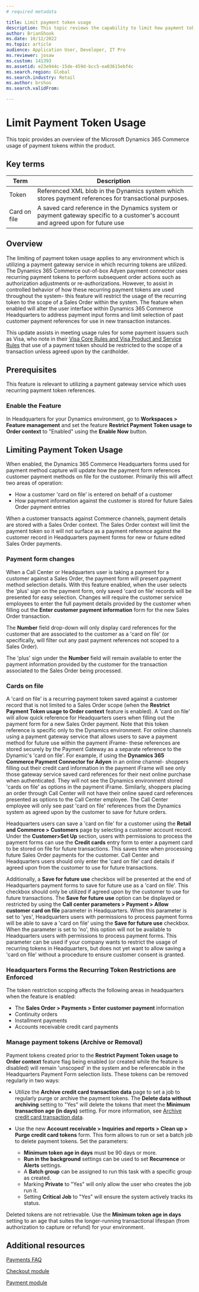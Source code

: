 ```yaml
---
# required metadata

title: Limit payment token usage
description: This topic reviews the capability to limit how payment tokens are used within the system. Token usage is restricted to the scope of a Sales Order, or stored as a card-on-file for the shopper per their consent.
author: BrianShook
ms.date: 10/12/2022
ms.topic: article
audience: Application User, Developer, IT Pro
ms.reviewer: josaw
ms.custom: 141393
ms.assetid: e23e944c-15de-459d-bcc5-ea03615ebf4c
ms.search.region: Global
ms.search.industry: Retail
ms.author: brshoo
ms.search.validFrom:

---
```


# Limit Payment Token Usage

This topic provides an overview of the Microsoft Dynamics 365 Commerce usage of payment tokens within the product. 

## Key terms

| Term | Description |
|---|---|
| Token | Referenced XML blob in the Dynamics system which stores payment references for transactional purposes. |
| Card on file | A saved card reference in the Dynamics system or payment gateway specific to a customer's account and agreed upon for future use |



## Overview
The limiting of payment token usage applies to any environment which is utilizing a payment gateway service in which recurring tokens are utilized. The Dynamics 365 Commerce out-of-box Adyen payment connector uses recurring payment tokens to perform subsequent order actions such as authorization adjustments or re-authorizations. However, to assist in controlled behavior of how these recurring payment tokens are used throughout the system- this feature will restrict the usage of the recurring token to the scope of a Sales Order within the system. The feature when enabled will alter the user interface within Dynamics 365 Commerce Headquarters to address payment input forms and limit selection of past customer payment references for use in new transaction instances. 

This update assists in meeting usage rules for some payment issuers such as Visa, who note in their [Visa Core Rules and Visa Product and Service Rules](https://usa.visa.com/content/dam/VCOM/download/about-visa/visa-rules-public.pdf) that use of a payment token should be restricted to the scope of a transaction unless agreed upon by the cardholder.

## Prerequisites

This feature is relevant to utilizing a payment gateway service which uses recurring payment token references. 

### Enable the Feature

In Headquarters for your Dynamics environment, go to **Workspaces > Feature management** and set the feature **Restrict Payment Token usage to Order context** to "Enabled" using the **Enable Now** button.

## Limiting Payment Token Usage
When enabled, the Dynamics 365 Commerce Headquarters forms used for payment method capture will update how the payment form references customer payment methods on file for the customer. Primarily this will affect two areas of operation: 

- How a customer 'card on file' is entered on behalf of a customer
- How payment information against the customer is stored for future Sales Order payment entries

When a customer transacts against Commerce channels, payment details are stored with a Sales Order context. The Sales Order context will limit the payment token so it will not surface as a payment reference against the customer record in Headquarters payment forms for new or future edited Sales Order payments. 

### Payment form changes

When a Call Center or Headquarters user is taking a payment for a customer against a Sales Order, the payment form will present payment method selection details. With this feature enabled, when the user selects the 'plus' sign on the payment form, only saved 'card on file' records will be presented for easy selection. Changes will require the customer service employees to enter the full payment details provided by the customer when filling out the **Enter customer payment information** form for the new Sales Order transaction. 

The **Number** field drop-down will only display card references for the customer that are associated to the customer as a 'card on file' (or specifically, will filter out any past payment references not scoped to a Sales Order). 

The 'plus' sign under the **Number** field will remain available to enter the payment information provided by the customer for the transaction associated to the Sales Order being processed. 

### Cards on file

A 'card on file' is a recurring payment token saved against a customer record that is not limited to a Sales Order scope (when the **Restrict Payment Token usage to Order context** feature is enabled). A 'card on file' will allow quick reference for Headquarters users when filling out the payment form for a new Sales Order payment. Note that this token reference is specific only to the Dynamics environment. For online channels using a payment gateway service that allows users to save a payment method for future use within the payment iFrame- these references are stored securely by the Payment Gateway as a separate reference to the Dynamic's 'card on file'. For example, if using the **Dynamics 365 Commerce Payment Connector for Adyen** in an online channel- shoppers filling out their credit card information in the payment iFrame will see only those gateway service saved card references for their next online purchase when authenticated. They will not see the Dynamics environment stored 'cards on file' as options in the payment iFrame. Similarly, shoppers placing an order through Call Center will not have their online saved card references presented as options to the Call Center employee.  The Call Center employee will only see past 'card on file' references from the Dynamics system as agreed upon by the customer to save for future orders.

Headquarters users can save a 'card on file' for a customer using the **Retail and Commerce > Customers** page by selecting a customer account record. Under the **Customer>Set Up** section, users with permissions to process the payment forms can use the **Credit cards** entry form to enter a payment card to be stored on file for future transactions. This saves time when processing future Sales Order payments for the customer. Call Center and Headquarters users should only enter the 'card on file' card details if agreed upon from the customer to use for future transactions.

Additionally, a **Save for future use** checkbox will be presented at the end of Headquarters payment forms to save for future use as a 'card on file'. This checkbox should only be utilized if agreed upon by the customer to use for future transactions. The **Save for future use** option can be displayed or restricted by using the **Call center parameters > Payment > Allow customer card on file** parameter in Headquarters. When this parameter is set to 'yes', Headquarters users with permissions to process payment forms will be able to save a 'card on file' using the **Save for future use** checkbox.  When the parameter is set to 'no', this option will not be available to Headquarters users with permissions to process payment forms. This parameter can be used if your company wants to restrict the usage of recurring tokens in Headquarters, but does not yet want to allow saving a 'card on file' without a procedure to ensure customer consent is granted.

### Headquarters Forms the Recurring Token Restrictions are Enforced

The token restriction scoping affects the following areas in headquarters when the feature is enabled:

- The **Sales Order \> Payments \> Enter customer payment** information
- Continuity orders
- Installment payments
- Accounts receivable credit card payments

### Manage payment tokens (Archive or Removal)

Payment tokens created prior to the **Restrict Payment Token usage to Order context** feature flag being enabled (or created while the feature is disabled) will remain 'unscoped' in the system and be referencable in the Headquarters Payment Form selection lists. These tokens can be removed regularly in two ways:

- Utilize the **Archive credit card transaction data** page to set a job to regularly purge or archive the payment tokens. The **Delete data without archiving** setting to "Yes" will delete the tokens that meet the **Minimum transaction age (in days)** setting.  For more information, see [Archive credit card transaction data](archive-cc-data.md).

- Use the new **Account receivable > Inquiries and reports > Clean up > Purge credit card tokens** form. This form allows to run or set a batch job to delete payment tokens. Set the parameters:
  - **Minimum token age in days** must be 90 days or more.
  - **Run in the background** settings can be used to set **Recurrence** or **Alerts** settings.
  - A **Batch group** can be assigned to run this task with a specific group as created.
  - Marking **Private** to "Yes" will only allow the user who creates the job run it.
  - Setting **Critical Job** to "Yes" will ensure the system actively tracks its status. 
 
Deleted tokens are not retrievable. Use the **Minimum token age in days** setting to an age that suites the longer-running transactional lifespan (from authorization to capture or refund) for your environment.

## Additional resources

[Payments FAQ](payments-retail.md)

[Checkout module](../add-checkout-module.md)

[Payment module](../payment-module.md)
